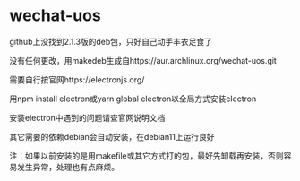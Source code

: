 # wechat-uos
github上没找到2.1.3版的deb包，只好自己动手丰衣足食了

没有任何更改，用makedeb生成自https://aur.archlinux.org/wechat-uos.git

需要自行按官网https://electronjs.org/

用npm install electron或yarn global electron以全局方式安装electron

安装electron中遇到的问题请查官网说明文档

其它需要的依赖debian会自动安装，在debian11上运行良好

注：如果以前安装的是用makefile或其它方式打的包，最好先卸载再安装，否则容易发生异常，处理也有点麻烦。
